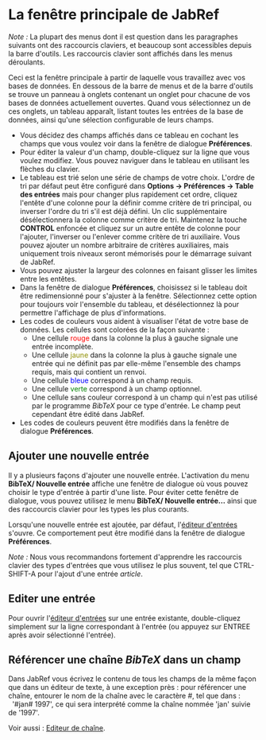 # La fenêtre principale de JabRef

*Note :* La plupart des menus dont il est question dans les paragraphes suivants ont des raccourcis claviers, et beaucoup sont accessibles depuis la barre d'outils. Les raccourcis clavier sont affichés dans les menus déroulants.

Ceci est la fenêtre principale à partir de laquelle vous travaillez avec vos bases de données. En dessous de la barre de menus et de la barre d'outils se trouve un panneau à onglets contenant un onglet pour chacune de vos bases de données actuellement ouvertes. Quand vous sélectionnez un de ces onglets, un tableau apparaît, listant toutes les entrées de la base de données, ainsi qu'une sélection configurable de leurs champs.

-   Vous décidez des champs affichés dans ce tableau en cochant les champs que vous voulez voir dans la fenêtre de dialogue **Préférences**.
-   Pour éditer la valeur d'un champ, double-cliquez sur la ligne que vous voulez modifiez. Vous pouvez naviguer dans le tableau en utilisant les flèches du clavier.
-   Le tableau est trié selon une série de champs de votre choix. L'ordre de tri par défaut peut être configuré dans **Options -&gt; Préférences -&gt; Table des entrées** mais pour changer plus rapidement cet ordre, cliquez l'entête d'une colonne pour la définir comme critère de tri principal, ou inverser l'ordre du tri s'il est déjà défini. Un clic supplémentaire désélectionnera la colonne comme critère de tri. Maintenez la touche **CONTROL** enfoncée et cliquez sur un autre entête de colonne pour l'ajouter, l'inverser ou l'enlever comme critère de tri auxiliaire. Vous pouvez ajouter un nombre arbitraire de critères auxiliaires, mais uniquement trois niveaux seront mémorisés pour le démarrage suivant de JabRef.
-   Vous pouvez ajuster la largeur des colonnes en faisant glisser les limites entre les entêtes.
-   Dans la fenêtre de dialogue **Préférences**, choisissez si le tableau doit être redimensionné pour s'ajuster à la fenêtre. Sélectionnez cette option pour toujours voir l'ensemble du tableau, et désélectionnez là pour permettre l'affichage de plus d'informations.
-   Les codes de couleurs vous aident à visualiser l'état de votre base de données. Les cellules sont colorées de la façon suivante :
    -   Une cellule <span style="color: red">rouge</span> dans la colonne la plus à gauche signale une entrée incomplète.
    -   Une cellule <span style="color: #909000">jaune</span> dans la colonne la plus à gauche signale une entrée qui ne définit pas par elle-même l'ensemble des champs requis, mais qui contient un renvoi.
    -   Une cellule <span style="color: blue">bleue</span> correspond à un champ requis.
    -   Une cellule <span style="color: green">verte</span> correspond à un champ optionnel.
    -   Une cellule sans couleur correspond à un champ qui n'est pas utilisé par le programme *BibTeX* pour ce type d'entrée. Le champ peut cependant être édité dans JabRef.
-   Les codes de couleurs peuvent être modifiés dans la fenêtre de dialogue **Préférences**.

## Ajouter une nouvelle entrée

Il y a plusieurs façons d'ajouter une nouvelle entrée. L'activation du menu **BibTeX/ Nouvelle entrée** affiche une fenêtre de dialogue où vous pouvez choisir le type d'entrée à partir d'une liste. Pour éviter cette fenêtre de dialogue, vous pouvez utilisez le menu **BibTeX/ Nouvelle entrée...** ainsi que des raccourcis clavier pour les types les plus courants.

Lorsqu'une nouvelle entrée est ajoutée, par défaut, l'[éditeur d'entrées](EntryEditorHelp.html) s'ouvre. Ce comportement peut être modifié dans la fenêtre de dialogue **Préférences**.

*Note :* Nous vous recommandons fortement d'apprendre les raccourcis clavier des types d'entrées que vous utilisez le plus souvent, tel que CTRL-SHIFT-A pour l'ajout d'une entrée *article*.

## Editer une entrée

Pour ouvrir l'[éditeur d'entrées](EntryEditorHelp.html) sur une entrée existante, double-cliquez simplement sur la ligne correspondant à l'entrée (ou appuyez sur ENTREE après avoir sélectionné l'entrée).

## Référencer une chaîne *BibTeX* dans un champ

Dans JabRef vous écrivez le contenu de tous les champs de la même façon que dans un éditeur de texte, à une exception près : pour référencer une chaîne, entourer le nom de la chaîne avec le caractère \#, tel que dans :
  '\#jan\# 1997',
ce qui sera interprété comme la chaîne nommée 'jan' suivie de '1997'.

Voir aussi : [Editeur de chaîne](StringEditorHelp.html).
